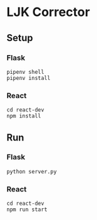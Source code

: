 # LJK Corrector

## Setup

### Flask

    pipenv shell
    pipenv install

### React

    cd react-dev
    npm install

## Run

### Flask

    python server.py

### React

    cd react-dev
    npm run start
